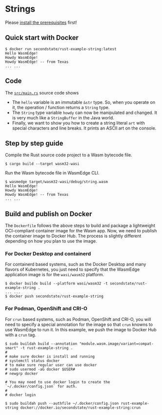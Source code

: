 # Strings

Please [install the prerequisites](../README.md) first!

## Quick start with Docker

```
$ docker run secondstate/rust-example-string:latest
Hello WasmEdge!
Howdy WasmEdge!
Howdy WasmEdge! -- from Texas
... ...
```

## Code

The [`src/main.rs`](src/main.rs) source code shows

* The `hello` variable is an immutable `&str` type. So, when you operate on it, the operation / function returns a `String` type.
* The `String` type variable `howdy` can now be manipulated and changed. It is very much like a `StringBuffer` in the Java world.
* Finally, we want to show you how to create a string literal `art` with special characters and line breaks. It prints an ASCII art on the console.


## Step by step guide

Compile the Rust source code project to a Wasm bytecode file.

```
$ cargo build --target wasm32-wasi
```

Run the Wasm bytecode file in WasmEdge CLI.

```
$ wasmedge target/wasm32-wasi/debug/string.wasm
Hello WasmEdge!
Howdy WasmEdge!
Howdy WasmEdge! -- from Texas
... ...
```

## Build and publish on Docker

The `Dockerfile` follows the above steps to build and package a lightweight OCI-compliant container image for the Wasm app.
Now, we need to publish the container image to Docker Hub. The process is slightly different depending on how you plan to use the image.

### For Docker Desktop and containerd

For containerd based systems, such as the Docker Desktop and many flavors of Kubernetes,
you just need to specify that the WasmEdge application image is for the `wasi/wasm32` platform.

```
$ docker buildx build --platform wasi/wasm32 -t secondstate/rust-example-string .
... ...
$ docker push secondstate/rust-example-string
```

### For Podman, OpenShift and CRI-O

For `crun` based systems, such as Podman, OpenShift and CRI-O,
you will need to specify a special annotation for the image so that `crun` knowns to use WasmEdge to run it.
In this example, we push the image to Docker Hub with a `crun` tag.

```
$ sudo buildah build --annotation "module.wasm.image/variant=compat-smart" -t rust-example-string .
#
# make sure docker is install and running
# systemctl status docker
# to make sure regular user can use docker
# sudo usermod -aG docker $USER#
# newgrp docker

# You may need to use docker login to create the `~/.docker/config.json` for auth.
#
# docker login

$ sudo buildah push --authfile ~/.docker/config.json rust-example-string docker://docker.io/secondstate/rust-example-string:crun
```

